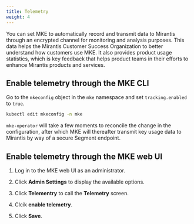 ```yaml
---
title: Telemetry
weight: 4
---
```


You can set MKE to automatically record and transmit data to Mirantis through
an encrypted channel for monitoring and analysis purposes. This data helps the
Mirantis Customer Success Organization to better understand how customers
use MKE. It also provides product usage statistics, which is key feedback that
helps product teams in their efforts to enhance Mirantis products and
services.

## Enable telemetry through the MKE CLI

Go to the `mkeconfig` object in the `mke` namespace and set `tracking.enabled` to `true`.

```bash
kubectl edit mkeconfig -n mke
```

`mke-operator` will take a few moments to reconcile the change in the
configuration, after which MKE will thereafter transmit key usage data to
Mirantis by way of a secure Segment endpoint.

## Enable telemetry through the MKE web UI

1. Log in to the MKE web UI as an administrator.

2. Click **Admin Settings** to display the available options.

3. Click **Telementry** to call the **Telemetry** screen.

4. Clcik **enable telemetry**.

5. Click **Save**.
